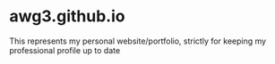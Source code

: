 # awg3.github.io
This represents my personal website/portfolio, strictly for keeping my professional profile up to date
